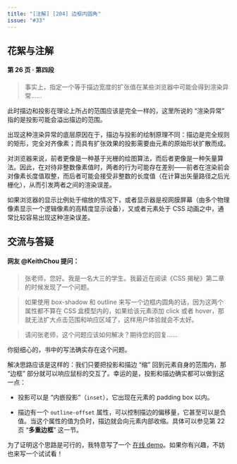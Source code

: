 ```yaml
---
title: "[注解] [204] 边框内圆角"
issue: "#33"
---
```


## 花絮与注解

#### 第 26 页 · 第四段

> 事实上，指定一个等于描边宽度的扩张值在某些浏览器中可能会得到渲染异常……

此时描边和投影在理论上所占的范围应该是完全一样的，这里所说的 “渲染异常” 指的是投影可能会溢出描边的范围。

出现这种渲染异常的底层原因在于，描边与投影的绘制原理不同：描边是完全规则的矩形，完全对齐像素；而具有扩张效果的投影需要由元素的原始形状扩散而成。

对浏览器来说，前者更像是一种基于光栅的绘图算法，而后者更像是一种矢量算法。因此，在对待非整数像素值时，两者的行为可能存在差别——前者在渲染前会对像素长度值取整，而后者可能会接受非整数的长度值（在计算出矢量路径之后光栅化），从而引发两者之间的渲染误差。

如果浏览器的显示比例处于缩放的情况下，或者显示器是视网膜屏幕（由多个物理像素显示一个逻辑像素的高精度显示设备），又或者元素处于 CSS 动画之中，通常比较容易出现这种渲染误差。


## 交流与答疑

#### 网友 @KeithChou 提问：

> 张老师，您好。我是一名大三的学生。我最近在阅读《CSS 揭秘》第二章的时候发现了一个问题。

> 如果使用 box-shadow 和 outline 来写一个边框内圆角的话，因为这两个属性都不算在 CSS 盒模型内的，如果给该元素添加 click 或者 hover，那就无法扩大点击范围和响应区域了，这样用户体验就会不太好。

> 请问张老师，这个问题应该如何解决？期待您的回复……

你挺细心的，书中的写法确实存在这个问题。

解决思路应该是这样的：我们只要把投影和描边 “缩” 回到元素自身的范围内，那 “边框” 部分就可以响应鼠标的交互了。幸运的是，投影和描边确实都可以做到这一点：

* 投影可以是 “内嵌投影”（`inset`），它出现在元素的 padding box 以内。

* 描边有一个 `outline-offset` 属性，可以控制描边的偏移量，它甚至可以是负值。当这个属性的值为负时，描边就会向元素内部收缩。具体可以参见第 22 页 “**多重边框**” 这一节。

为了证明这个思路是可行的，我特意写了一个 [在线 demo](https://codepen.io/cssmagic/full/EgQmzv/)。如果你有兴趣，不妨也来写一个试试看！


